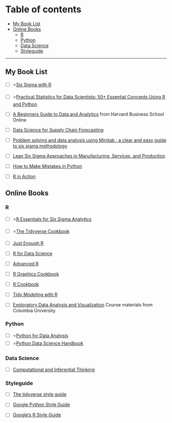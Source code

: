 # Table of contents
- [My Book List](#my-book-list)
- [Online Books](#online-books)
  * [R](#r)
  * [Python](#python)
  * [Data Science](#data-science)
  * [Styleguide](#styleguide)

---

## My Book List
- [ ] ⭐[Six Sigma with R](https://github.com/lc4695/Books/blob/main/Six%20Sigma%20with%20R.pdf)
- [ ] ⭐[Practical Statistics for Data Scientists: 50+ Essential Concepts Using R and Python](https://github.com/lc4695/Books/blob/main/Practical%20Statistics%20for%20Data%20Scientists%2050%2B%20Essential%20Concepts%20Using%20R%20and%20Python.pdf)
- [ ] [A Beginners Guide to Data and Analytics](https://github.com/lc4695/Books/blob/main/a-beginners-guide-to-data-and-analytics.pdf) from Harvard Business School Online
- [ ] [Data Science for Supply Chain Forecasting](https://github.com/lc4695/Books/blob/main/Data%20Science%20for%20Supply%20Chain%20Forecasting.pdf)
- [ ] [Problem solving and data analysis using Minitab : a clear and easy guide to six sigma methodology](https://github.com/lc4695/Books/blob/main/Problem%20Solving%20and%20Data%20Analysis%20using%20Minitab%20-%202013%20-%20Khan.pdf)
- [ ] [Lean Six Sigma Approaches in Manufacturing, Services, and Production](https://github.com/lc4695/Books/blob/main/Lean%20Six%20Sigma%20Approaches%20in%20Manufacturing%2C%20Services%2C%20and%20Production.pdf)
- [ ] [How to Make Mistakes in Python](https://github.com/lc4695/Books/blob/main/How%20to%20Make%20Mistakes%20in%20Python.pdf)
- [ ] [R in Action]([https://github.com/lc4695/Books](https://github.com/lc4695/Books/blob/main/R%20in%20Action.pdf))


## Online Books
### R
- [ ] ⭐[R Essentials for Six Sigma Analytics](https://bookdown.org/content/4e34e34f-ca48-4090-90ca-8ae7b1b65e0e/)
- [ ] ⭐[The Tidyverse Cookbook](https://rstudio-education.github.io/tidyverse-cookbook/)
- [ ] [Just Enough R](https://benwhalley.github.io/just-enough-r/)
- [ ] [R for Data Science](https://r4ds.had.co.nz/index.html)
- [ ] [Advanced R](https://adv-r.hadley.nz/index.html)
- [ ] [R Graphics Cookbook](https://r-graphics.org/)
- [ ] [R Cookbook](https://rc2e.com/)
- [ ] [Tidy Modeling with R](https://www.tmwr.org/)
- [ ] [Exploratory Data Analysis and Visualization](https://edav.info/) Course materials from Columbia University


### Python
- [ ] ⭐[Python for Data Analysis](https://wesmckinney.com/book/)
- [ ] ⭐[Python Data Science Handbook](https://jakevdp.github.io/PythonDataScienceHandbook/)

### Data Science
- [ ] [Computational and Inferential Thinking](https://inferentialthinking.com/chapters/intro.html)

### Styleguide
- [ ] [The tidyverse style guide](https://style.tidyverse.org/index.html)
- [ ] [Google Python Style Guide](https://google.github.io/styleguide/pyguide.html)
- [ ] [Google’s R Style Guide](https://google.github.io/styleguide/Rguide.html)


